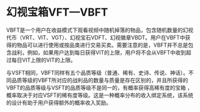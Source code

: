 # 幻视宝箱VFT—VBFT

VBFT是一个用户在收益模式下观看视频中随机掉落的物品，包含随机数量的幻视代币（VRT、VIT、VGT）、幻视宝石VDFT、幻视徽章VBDT。用户在VBFT中获得的物品可以进行使用或按品类进行交易买卖。需要注意的是，VBFT并不总是包含战利，例如，如果用户达到每日获得VIT的上限，用户将不会从VBFT中收到超过每日VIT上限的VIT的上限。

与VSFT相同，VBFT同样有五个品质等级（普通、稀有、史诗、传说、神话）。不同品质等级的VBFT所对应的战利品的数量与质量是存在区别的，并且所获得的VBFT的品质等级与VSFT的品质等级不是同一的，有概率获得高稀有度的宝箱 ，概率取决于对应VSFT的稀有度等级。这是一种概率分布的收入绑定系统，该系统的设计有助于用户获得额外的概率收入奖励。
